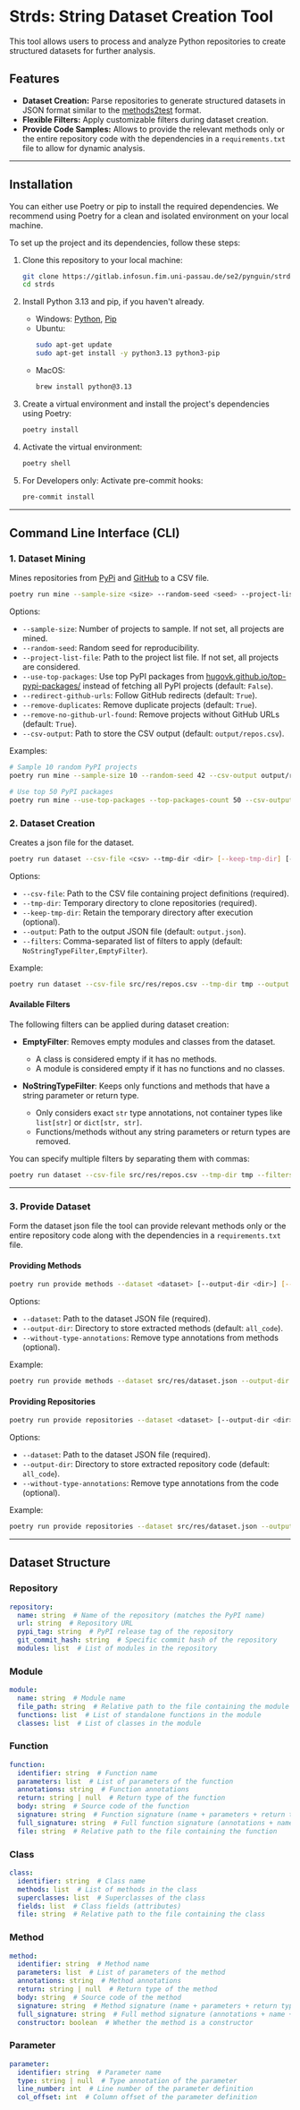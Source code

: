 # Strds: String Dataset Creation Tool

This tool allows users to process and analyze Python repositories to create structured datasets for further analysis.


## Features

- **Dataset Creation:** Parse repositories to generate structured datasets in JSON format similar to
  the [methods2test](https://github.com/microsoft/methods2test) format.
- **Flexible Filters:** Apply customizable filters during dataset creation.
- **Provide Code Samples:** Allows to provide the relevant methods only or the entire repository code with the
  dependencies in a `requirements.txt` file to allow for dynamic analysis.

---

## Installation

You can either use Poetry or pip to install the required dependencies. We recommend using Poetry for a clean and
isolated environment on your local machine.

To set up the project and its dependencies, follow these steps:

1. Clone this repository to your local machine:

   ```bash
   git clone https://gitlab.infosun.fim.uni-passau.de/se2/pynguin/strds.git
   cd strds
   ```

2. Install Python 3.13 and pip, if you haven't already.

    - Windows: [Python](https://www.python.org/downloads/release/python), [Pip](https://pip.pypa.io/en/stable/installation/)
    - Ubuntu:
      ```bash
      sudo apt-get update
      sudo apt-get install -y python3.13 python3-pip
      ```
   - MacOS:
       ```bash
       brew install python@3.13
       ```

3. Create a virtual environment and install the project's dependencies using Poetry:

    ```bash
    poetry install
    ```

4. Activate the virtual environment:

    ```bash
    poetry shell
    ```

5. For Developers only: Activate pre-commit hooks:

    ```bash
    pre-commit install
    ```

---

## Command Line Interface (CLI)


### 1. Dataset Mining

Mines repositories from [PyPi](https://pypi.org/) and [GitHub](https://github.com/) to a CSV file.

```bash
poetry run mine --sample-size <size> --random-seed <seed> --project-list-file <file> [--use-top-packages] [--top-packages-count <count>] [--redirect-github-urls] [--remove-duplicates] [--remove-no-github-url-found] [--csv-output <file>]
```

Options:

- `--sample-size`: Number of projects to sample. If not set, all projects are mined.
- `--random-seed`: Random seed for reproducibility.
- `--project-list-file`: Path to the project list file. If not set, all projects are considered.
- `--use-top-packages`: Use top PyPI packages from [hugovk.github.io/top-pypi-packages/](https://hugovk.github.io/top-pypi-packages/) instead of fetching all PyPI projects (default: `False`).
- `--redirect-github-urls`: Follow GitHub redirects (default: `True`).
- `--remove-duplicates`: Remove duplicate projects (default: `True`).
- `--remove-no-github-url-found`: Remove projects without GitHub URLs (default: `True`).
- `--csv-output`: Path to store the CSV output (default: `output/repos.csv`).

Examples:

```bash
# Sample 10 random PyPI projects
poetry run mine --sample-size 10 --random-seed 42 --csv-output output/repos.csv

# Use top 50 PyPI packages
poetry run mine --use-top-packages --top-packages-count 50 --csv-output output/top_repos.csv
```

### 2. Dataset Creation

Creates a json file for the dataset.

```bash
poetry run dataset --csv-file <csv> --tmp-dir <dir> [--keep-tmp-dir] [--output <json>] [--filters <filters>]
```

Options:

- `--csv-file`: Path to the CSV file containing project definitions (required).
- `--tmp-dir`: Temporary directory to clone repositories (required).
- `--keep-tmp-dir`: Retain the temporary directory after execution (optional).
- `--output`: Path to the output JSON file (default: `output.json`).
- `--filters`: Comma-separated list of filters to apply (default: `NoStringTypeFilter,EmptyFilter`).

Example:

```bash
poetry run dataset --csv-file src/res/repos.csv --tmp-dir tmp --output output/dataset.json
```

#### Available Filters

The following filters can be applied during dataset creation:

- **EmptyFilter**: Removes empty modules and classes from the dataset.
  - A class is considered empty if it has no methods.
  - A module is considered empty if it has no functions and no classes.

- **NoStringTypeFilter**: Keeps only functions and methods that have a string parameter or return type.
  - Only considers exact `str` type annotations, not container types like `list[str]` or `dict[str, str]`.
  - Functions/methods without any string parameters or return types are removed.

You can specify multiple filters by separating them with commas:

```bash
poetry run dataset --csv-file src/res/repos.csv --tmp-dir tmp --filters NoStringTypeFilter,EmptyFilter
```

---

### 3. Provide Dataset

Form the dataset json file the tool can provide relevant methods only or the entire repository code along with the
dependencies in a `requirements.txt` file.

#### Providing Methods

```bash
poetry run provide methods --dataset <dataset> [--output-dir <dir>] [--without-type-annotations]
```

Options:

- `--dataset`: Path to the dataset JSON file (required).
- `--output-dir`: Directory to store extracted methods (default: `all_code`).
- `--without-type-annotations`: Remove type annotations from methods (optional).

Example:

```bash
poetry run provide methods --dataset src/res/dataset.json --output-dir output
```

#### Providing Repositories

```bash
poetry run provide repositories --dataset <dataset> [--output-dir <dir>]
```

Options:

- `--dataset`: Path to the dataset JSON file (required).
- `--output-dir`: Directory to store extracted repository code (default: `all_code`).
- `--without-type-annotations`: Remove type annotations from the code (optional).

Example:

```bash
poetry run provide repositories --dataset src/res/dataset.json --output-dir output
```

---

## Dataset Structure

### Repository

```yaml
repository:
  name: string  # Name of the repository (matches the PyPI name)
  url: string  # Repository URL
  pypi_tag: string  # PyPI release tag of the repository
  git_commit_hash: string  # Specific commit hash of the repository
  modules: list  # List of modules in the repository
```

### Module

```yaml
module:
  name: string  # Module name
  file_path: string  # Relative path to the file containing the module
  functions: list  # List of standalone functions in the module
  classes: list  # List of classes in the module
```

### Function

```yaml
function:
  identifier: string  # Function name
  parameters: list  # List of parameters of the function
  annotations: string  # Function annotations
  return: string | null  # Return type of the function
  body: string  # Source code of the function
  signature: string  # Function signature (name + parameters + return type)
  full_signature: string  # Full function signature (annotations + name + parameters + return type)
  file: string  # Relative path to the file containing the function
```

### Class

```yaml
class:
  identifier: string  # Class name
  methods: list  # List of methods in the class
  superclasses: list  # Superclasses of the class
  fields: list  # Class fields (attributes)
  file: string  # Relative path to the file containing the class
```

### Method

```yaml
method:
  identifier: string  # Method name
  parameters: list  # List of parameters of the method
  annotations: string  # Method annotations
  return: string | null  # Return type of the method
  body: string  # Source code of the method
  signature: string  # Method signature (name + parameters + return type)
  full_signature: string  # Full method signature (annotations + name + parameters + return type)
  constructor: boolean  # Whether the method is a constructor
```

### Parameter

```yaml
parameter:
  identifier: string  # Parameter name
  type: string | null  # Type annotation of the parameter
  line_number: int  # Line number of the parameter definition
  col_offset: int  # Column offset of the parameter definition
```
